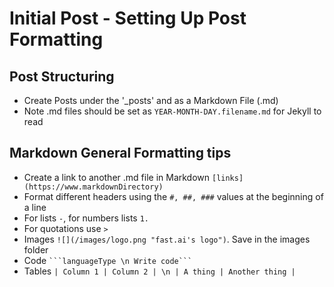 # Initial Post - Setting Up Post Formatting

## Post Structuring
- Create Posts under the '_posts' and as a Markdown File (.md)
- Note .md files should be set as `YEAR-MONTH-DAY.filename.md` for Jekyll to read

## Markdown General Formatting tips
- Create a link to another .md file in Markdown `[links](https://www.markdownDirectory)`
- Format different headers using the `#, ##, ###` values at the beginning of a line
- For lists `-`, for numbers lists `1.`
- For quotations use `>`
- Images `![](/images/logo.png "fast.ai's logo")`. Save in the images folder
- Code ` ```languageType \n Write code``` `
- Tables `| Column 1 | Column 2 | \n | A thing | Another thing |`
